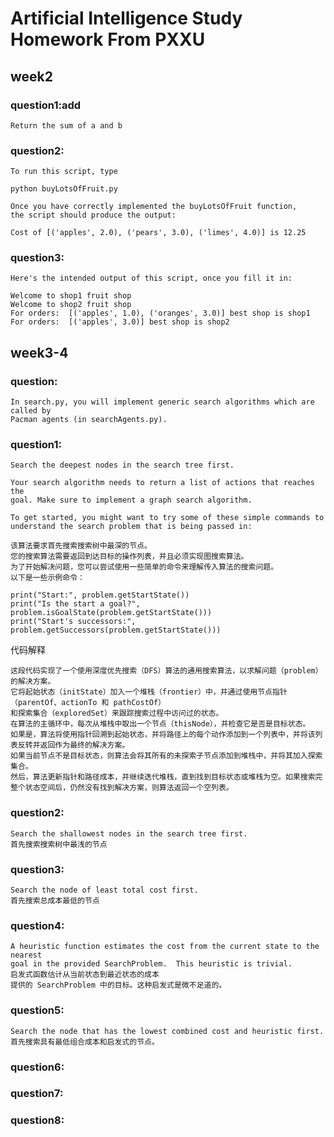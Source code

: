 # Artificial Intelligence Study Homework From PXXU

## week2

### question1:add
    
    Return the sum of a and b

### question2:

    To run this script, type
    
    python buyLotsOfFruit.py
    
    Once you have correctly implemented the buyLotsOfFruit function,
    the script should produce the output:
    
    Cost of [('apples', 2.0), ('pears', 3.0), ('limes', 4.0)] is 12.25

### question3:

    Here's the intended output of this script, once you fill it in:
    
    Welcome to shop1 fruit shop
    Welcome to shop2 fruit shop
    For orders:  [('apples', 1.0), ('oranges', 3.0)] best shop is shop1
    For orders:  [('apples', 3.0)] best shop is shop2

## week3-4

### question:

    In search.py, you will implement generic search algorithms which are called by
    Pacman agents (in searchAgents.py). 

### question1:

    Search the deepest nodes in the search tree first.

    Your search algorithm needs to return a list of actions that reaches the
    goal. Make sure to implement a graph search algorithm.
    
    To get started, you might want to try some of these simple commands to
    understand the search problem that is being passed in:

    该算法要求首先搜索搜索树中最深的节点。
    您的搜索算法需要返回到达目标的操作列表，并且必须实现图搜索算法。
    为了开始解决问题，您可以尝试使用一些简单的命令来理解传入算法的搜索问题。
    以下是一些示例命令：
    
    print("Start:", problem.getStartState())
    print("Is the start a goal?", problem.isGoalState(problem.getStartState()))
    print("Start's successors:", problem.getSuccessors(problem.getStartState()))
    
代码解释

    这段代码实现了一个使用深度优先搜索（DFS）算法的通用搜索算法，以求解问题（problem）的解决方案。
    它将起始状态（initState）加入一个堆栈（frontier）中，并通过使用节点指针（parentOf、actionTo 和 pathCostOf）
    和探索集合（exploredSet）来跟踪搜索过程中访问过的状态。
    在算法的主循环中，每次从堆栈中取出一个节点（thisNode），并检查它是否是目标状态。
    如果是，算法将使用指针回溯到起始状态，并将路径上的每个动作添加到一个列表中，并将该列表反转并返回作为最终的解决方案。
    如果当前节点不是目标状态，则算法会将其所有的未探索子节点添加到堆栈中，并将其加入探索集合。
    然后，算法更新指针和路径成本，并继续迭代堆栈，直到找到目标状态或堆栈为空。如果搜索完整个状态空间后，仍然没有找到解决方案，则算法返回一个空列表。
    
### question2:

    Search the shallowest nodes in the search tree first.
    首先搜索搜索树中最浅的节点

### question3:

    Search the node of least total cost first.
    首先搜索总成本最低的节点

### question4:

    A heuristic function estimates the cost from the current state to the nearest
    goal in the provided SearchProblem.  This heuristic is trivial.
    启发式函数估计从当前状态到最近状态的成本
    提供的 SearchProblem 中的目标。这种启发式是微不足道的。

### question5:

    Search the node that has the lowest combined cost and heuristic first.
    首先搜索具有最低组合成本和启发式的节点。

### question6:

### question7:

### question8: